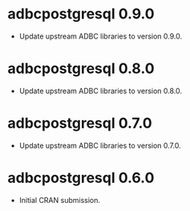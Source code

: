 # adbcpostgresql 0.9.0

- Update upstream ADBC libraries to version 0.9.0.

# adbcpostgresql 0.8.0

- Update upstream ADBC libraries to version 0.8.0.

# adbcpostgresql 0.7.0

- Update upstream ADBC libraries to version 0.7.0.

# adbcpostgresql 0.6.0

* Initial CRAN submission.
